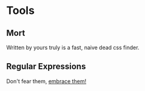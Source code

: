 # Tools 

## Mort

Written by yours truly is a fast, naive dead css finder.

## Regular Expressions

Don't fear them, [embrace them!](/dead-css/article.md)
